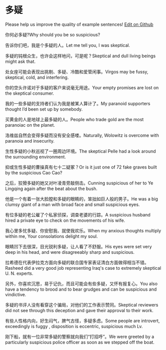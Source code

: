 # 多疑

Please help us improve the quality of example sentences! [Edit on Github](https://github.com/jiyushe/jiyu-example-sentence-source/blob/main/chinese/duoyi.md)

<p><span class="chinese">你何必多疑?</span><span class="english">Why should you be so suspicious?</span></p>

<p><span class="chinese">告诉你们吧，我是个多疑的人。</span><span class="english">Let me tell you, I was skeptical.</span></p>

<p><span class="chinese">多疑的钝根众生，也许会这样地问，可是呢？</span><span class="english">Skeptical and dull living beings might ask that.</span></p>

<p><span class="chinese">处女座可能会表现出挑剔、多疑、冷酷和爱管闲事。</span><span class="english">Virgos may be fussy, skeptical, cold, and interfering.</span></p>

<p><span class="chinese">你的空头许诺对于多疑的客户来说毫无用途。</span><span class="english">Your empty promises are lost on the skeptical consumer.</span></p>

<p><span class="chinese">我的一些多疑的支持者们认为我是被某人算计了。</span><span class="english">My paranoid supporters thought I’d been set up by somebody.</span></p>

<p><span class="chinese">买黄金的人是地球上最多疑的人。</span><span class="english">People who trade gold are the most paranoiac on the planet.</span></p>

<p><span class="chinese">洛维兹自然会变得多疑而没有安全感喽。</span><span class="english">Naturally, Wolowitz is overcome with paranoia and insecurity.</span></p>

<p><span class="chinese">生性多疑的小秋巡视了一圈周边环境。</span><span class="english">The skeptical Pelle had a look around the surrounding environment.</span></p>

<p><span class="chinese">抑或生性多疑的曹操真有七十二疑冢？</span><span class="english">Or is it just one of 72 fake graves built by the suspicious Cao Cao?</span></p>

<p><span class="chinese">之后，狡猾多疑的她又对叶凌青旁敲侧击。</span><span class="english">Cunning suspicious of her to Ye Lingqing again after the beat about the bush.</span></p>

<p><span class="chinese">他是一个有着一张大脸膛和多疑的眼睛的，笨拙如巨人般的男子。</span><span class="english">He was a big clumsy giant of a man with broad face and small suspicious eyes.</span></p>

<p><span class="chinese">有位多疑的老公雇了个私家侦探，调查老婆的行踪。</span><span class="english">A suspicious husband hired a private eye to check on the movements of his wife.</span></p>

<p><span class="chinese">我心里多忧多疑、你安慰我、就使我欢乐。</span><span class="english">When my anxious thoughts multiply within me, Your consolations delight my soul.</span></p>

<p><span class="chinese">眼睛凹下去很深，目光锐利多疑，让人看了不舒服。</span><span class="english">His eyes were set very deep in his head, and were disagreeably sharp and suspicious.</span></p>

<p><span class="chinese">拉希德在代表伊拉克方面向多疑的联合国专家表证清白方面做得相当不错。</span><span class="english">Rasheed did a very good job representing Iraq's case to extremely skeptical U. N. experts.</span></p>

<p><span class="chinese">另外，你喜欢沉思，易于记仇，而且可能会有些多疑，又怀有报复心。</span><span class="english">You also have a tendency to brood and to bear grudges and can be suspicious and vindictive.</span></p>

<p><span class="chinese">多疑的书评人没有看穿这个骗局，对他们的工作表示赞同。</span><span class="english">Skeptical reviewers did not see through this deception and gave their approval to their work.</span></p>

<p><span class="chinese">有些人性格内向，好生闷气，脾气古怪，多疑多虑。</span><span class="english">Some people are introvert, exceedingly is fuggy , disposition is eccentric, suspicious much Lv.</span></p>

<p><span class="chinese">刚下船，就有一位非常多疑的警察就向我们“打招呼”。</span><span class="english">We were greeted by a particularly suspicious police officer as soon as we stepped off the boat.</span></p>

